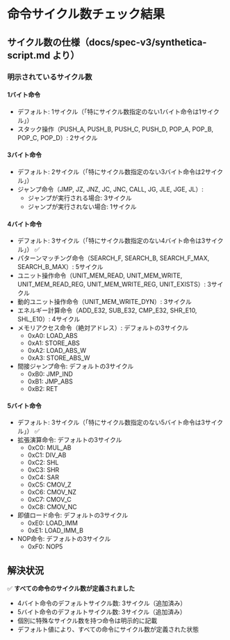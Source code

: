 # 命令サイクル数チェック結果

## サイクル数の仕様（docs/spec-v3/synthetica-script.md より）

### 明示されているサイクル数

#### 1バイト命令

- デフォルト: 1サイクル（「特にサイクル数指定のない1バイト命令は1サイクル」）
- スタック操作（PUSH_A, PUSH_B, PUSH_C, PUSH_D, POP_A, POP_B, POP_C, POP_D）: 2サイクル

#### 3バイト命令

- デフォルト: 2サイクル（「特にサイクル数指定のない3バイト命令は2サイクル」）
- ジャンプ命令（JMP, JZ, JNZ, JC, JNC, CALL, JG, JLE, JGE, JL）:
  - ジャンプが実行される場合: 3サイクル
  - ジャンプが実行されない場合: 1サイクル

#### 4バイト命令

- デフォルト: 3サイクル（「特にサイクル数指定のない4バイト命令は3サイクル」） ✅
- パターンマッチング命令（SEARCH_F, SEARCH_B, SEARCH_F_MAX, SEARCH_B_MAX）: 5サイクル
- ユニット操作命令（UNIT_MEM_READ, UNIT_MEM_WRITE, UNIT_MEM_READ_REG, UNIT_MEM_WRITE_REG, UNIT_EXISTS）: 3サイクル
- 動的ユニット操作命令（UNIT_MEM_WRITE_DYN）: 3サイクル
- エネルギー計算命令（ADD_E32, SUB_E32, CMP_E32, SHR_E10, SHL_E10）: 4サイクル
- メモリアクセス命令（絶対アドレス）: デフォルトの3サイクル
  - 0xA0: LOAD_ABS
  - 0xA1: STORE_ABS
  - 0xA2: LOAD_ABS_W
  - 0xA3: STORE_ABS_W
- 間接ジャンプ命令: デフォルトの3サイクル
  - 0xB0: JMP_IND
  - 0xB1: JMP_ABS
  - 0xB2: RET

#### 5バイト命令

- デフォルト: 3サイクル（「特にサイクル数指定のない5バイト命令は3サイクル」） ✅
- 拡張演算命令: デフォルトの3サイクル
  - 0xC0: MUL_AB
  - 0xC1: DIV_AB
  - 0xC2: SHL
  - 0xC3: SHR
  - 0xC4: SAR
  - 0xC5: CMOV_Z
  - 0xC6: CMOV_NZ
  - 0xC7: CMOV_C
  - 0xC8: CMOV_NC
- 即値ロード命令: デフォルトの3サイクル
  - 0xE0: LOAD_IMM
  - 0xE1: LOAD_IMM_B
- NOP命令: デフォルトの3サイクル
  - 0xF0: NOP5

## 解決状況

✅ **すべての命令のサイクル数が定義されました**

- 4バイト命令のデフォルトサイクル数: 3サイクル（追加済み）
- 5バイト命令のデフォルトサイクル数: 3サイクル（追加済み）
- 個別に特殊なサイクル数を持つ命令は明示的に記載
- デフォルト値により、すべての命令にサイクル数が定義された状態
